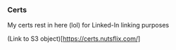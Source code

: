 ### Certs

My certs rest in here (lol) for Linked-In linking purposes

(Link to S3 object)[https://certs.nutsflix.com/]
